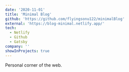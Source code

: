 ```yaml
---
date: '2020-11-01'
title: 'Minimal Blog'
github: 'https://github.com/flyingsonu122/minimalBlog'
external: 'https://blog-minimal.netlify.app/'
tech:
  - Netlify
  - Github
  - Gatsby
company: ''
showInProjects: true
---
```


Personal corner of the web.